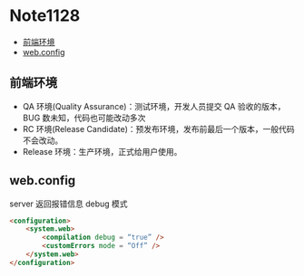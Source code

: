 # Note1128

<!-- MarkdownTOC -->

- [前端环境](#前端环境)
- [web.config](#webconfig)

<!-- /MarkdownTOC -->

## 前端环境

- QA 环境(Quality Assurance)：测试环境，开发人员提交 QA 验收的版本，BUG 数未知，代码也可能改动多次
- RC 环境(Release Candidate)：预发布环境，发布前最后一个版本，一般代码不会改动。
- Release 环境：生产环境，正式给用户使用。

## web.config

server 返回报错信息 debug 模式

```html
<configuration>
    <system.web>
        <compilation debug = “true” />
        <customErrors mode = “Off” />
    </system.web>
</configuration>
```
